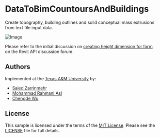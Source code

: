 DataToBimCountoursAndBuildings
==============================

Create topography, building outlines and solid conceptual mass extrusions from text file input data.

![Image](https://github.com/jeremytammik/DataToBimCountoursAndBuildings/blob/master/img/datatobim_contour_and_mass.png)

Please refer to the initial discussion on
[creating height dimension for form](http://forums.autodesk.com/t5/revit-api/creating-height-dimension-for-form/m-p/4886750)
on the Revit API discussion forum.

Authors
-------

Implemented at the [Texas A&M University](https://www.tamu.edu) by:

- [Saied Zarrinmehr](https://sites.google.com/site/bimsimgroup/people/students/saied-zarrinmehr)
- [Mohammad Rahmani Asl](https://sites.google.com/site/bimsimgroup/people/students/mohammad-rahmani-asl)
- [Chengde Wu](https://sites.google.com/site/bimsimgroup/people/students/chengde-wu)

License
-------

This sample is licensed under the terms of the [MIT License](http://opensource.org/licenses/MIT). Please see the [LICENSE](LICENSE) file for full details.
